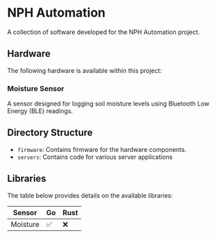 # NPH Automation
A collection of software developed for the NPH Automation project.

## Hardware
The following hardware is available within this project:

### Moisture Sensor
A sensor designed for logging soil moisture levels using Bluetooth Low Energy (BLE) readings.

## Directory Structure
- `firmware`: Contains firmware for the hardware components.
- `servers`: Contains code for various server applications

## Libraries
The table below provides details on the available libraries:

| Sensor    | Go | Rust |
|-----------|----|------|
| Moisture  | ✅  | ❌   |